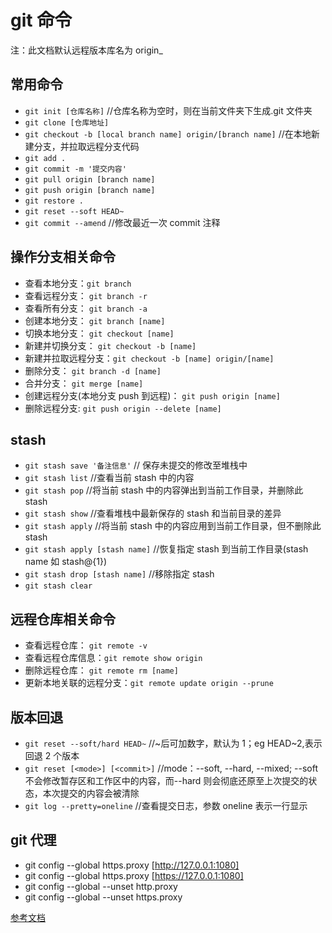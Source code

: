 # git 命令

注：此文档默认远程版本库名为 origin\_

## 常用命令

- `git init [仓库名称]` //仓库名称为空时，则在当前文件夹下生成.git 文件夹
- `git clone [仓库地址]`
- `git checkout -b [local branch name] origin/[branch name]` //在本地新建分支，并拉取远程分支代码
- `git add .`
- `git commit -m '提交内容'`
- `git pull origin [branch name]`
- `git push origin [branch name]`
- `git restore .`
- `git reset --soft HEAD~`
- `git commit --amend` //修改最近一次 commit 注释

## 操作分支相关命令

- 查看本地分支：`git branch`
- 查看远程分支： `git branch -r`
- 查看所有分支： `git branch -a`
- 创建本地分支： `git branch [name]`
- 切换本地分支： `git checkout [name]`
- 新建并切换分支： `git checkout -b [name]`
- 新建并拉取远程分支：`git checkout -b [name] origin/[name]`
- 删除分支： `git branch -d [name]`
- 合并分支： `git merge [name]`
- 创建远程分支(本地分支 push 到远程)： `git push origin [name]`
- 删除远程分支: `git push origin --delete [name]`

## stash

- `git stash save '备注信息'` // 保存未提交的修改至堆栈中
- `git stash list` //查看当前 stash 中的内容
- `git stash pop` //将当前 stash 中的内容弹出到当前工作目录，并删除此 stash
- `git stash show` //查看堆栈中最新保存的 stash 和当前目录的差异
- `git stash apply` //将当前 stash 中的内容应用到当前工作目录，但不删除此 stash
- `git stash apply [stash name]` //恢复指定 stash 到当前工作目录(stash name 如 stash@{1})
- `git stash drop [stash name]` //移除指定 stash
- `git stash clear`

## 远程仓库相关命令

- 查看远程仓库： `git remote -v`
- 查看远程仓库信息：`git remote show origin`
- 删除远程仓库： `git remote rm [name]`
- 更新本地关联的远程分支：`git remote update origin --prune`

## 版本回退

- `git reset --soft/hard HEAD~` //~后可加数字，默认为 1；eg HEAD~2,表示回退 2 个版本
- `git reset [<mode>] [<commit>]` //mode：--soft, --hard, --mixed; --soft 不会修改暂存区和工作区中的内容，而--hard 则会彻底还原至上次提交的状态，本次提交的内容会被清除
- `git log --pretty=oneline` //查看提交日志，参数 oneline 表示一行显示

## git 代理

- git config --global https.proxy [http://127.0.0.1:1080]
- git config --global https.proxy [https://127.0.0.1:1080]
- git config --global --unset http.proxy
- git config --global --unset https.proxy

[参考文档](https://gitee.com/liaoxuefeng/learn-java/raw/master/teach/git-cheatsheet.pdf)

